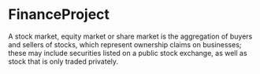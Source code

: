 # FinanceProject
A stock market, equity market or share market is the aggregation of buyers and sellers of stocks, which represent ownership claims on businesses; these may include securities listed on a public stock exchange, as well as stock that is only traded privately.
